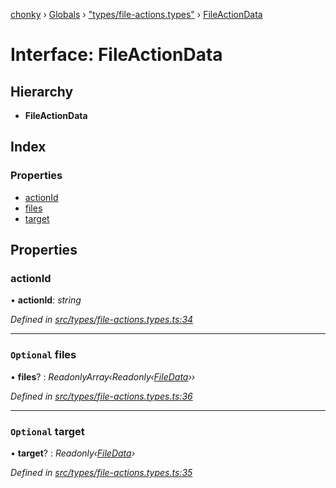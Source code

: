 [chonky](../README.md) › [Globals](../globals.md) › ["types/file-actions.types"](../modules/_types_file_actions_types_.md) › [FileActionData](_types_file_actions_types_.fileactiondata.md)

# Interface: FileActionData

## Hierarchy

* **FileActionData**

## Index

### Properties

* [actionId](_types_file_actions_types_.fileactiondata.md#actionid)
* [files](_types_file_actions_types_.fileactiondata.md#optional-files)
* [target](_types_file_actions_types_.fileactiondata.md#optional-target)

## Properties

###  actionId

• **actionId**: *string*

*Defined in [src/types/file-actions.types.ts:34](https://github.com/TimboKZ/Chonky/blob/5b9fbdf/src/types/file-actions.types.ts#L34)*

___

### `Optional` files

• **files**? : *ReadonlyArray‹Readonly‹[FileData](_types_files_types_.filedata.md)››*

*Defined in [src/types/file-actions.types.ts:36](https://github.com/TimboKZ/Chonky/blob/5b9fbdf/src/types/file-actions.types.ts#L36)*

___

### `Optional` target

• **target**? : *Readonly‹[FileData](_types_files_types_.filedata.md)›*

*Defined in [src/types/file-actions.types.ts:35](https://github.com/TimboKZ/Chonky/blob/5b9fbdf/src/types/file-actions.types.ts#L35)*
